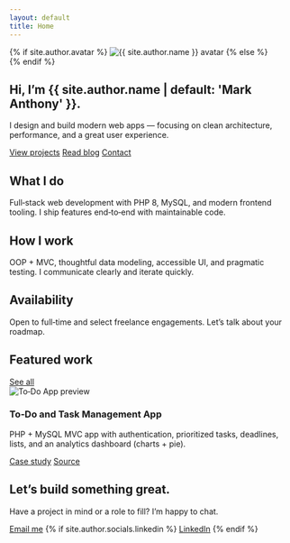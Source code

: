 ```yaml
---
layout: default
title: Home
---
```

<section class="space-y-10">
  <!-- Hero -->
  <div class="flex items-center gap-6">
    {% if site.author.avatar %}
    <img src="{{ site.author.avatar | relative_url }}" alt="{{ site.author.name }} avatar" class="h-16 w-16 rounded-full border border-border object-cover"/>
    {% else %}
    <div class="size-16 rounded-full bg-gradient-to-tr from-primary to-muted"></div>
    {% endif %}
    <div>
      <h1 class="text-3xl font-semibold tracking-tight">Hi, I’m {{ site.author.name | default: 'Mark Anthony' }}.</h1>
      <p class="text-muted-foreground">I design and build modern web apps — focusing on clean architecture, performance, and a great user experience.</p>
      <div class="mt-3 flex flex-wrap gap-3 text-xs">
        <a href="{{ '/projects/' | relative_url }}" class="rounded-md border border-border px-3 py-1 hover:bg-secondary">View projects</a>
        <a href="{{ '/blog/' | relative_url }}" class="rounded-md border border-border px-3 py-1 hover:bg-secondary">Read blog</a>
        <a href="mailto:{{ site.author.email }}" class="rounded-md border border-border px-3 py-1 hover:bg-secondary">Contact</a>
      </div>
    </div>
  </div>

  <!-- Highlights for employers/clients -->
  <div class="grid gap-4 md:grid-cols-3">
    <article class="rounded-lg border border-border p-4">
      <h2 class="font-medium mb-1">What I do</h2>
      <p class="text-sm text-muted-foreground">Full‑stack web development with PHP 8, MySQL, and modern frontend tooling. I ship features end‑to‑end with maintainable code.</p>
    </article>
    <article class="rounded-lg border border-border p-4">
      <h2 class="font-medium mb-1">How I work</h2>
      <p class="text-sm text-muted-foreground">OOP + MVC, thoughtful data modeling, accessible UI, and pragmatic testing. I communicate clearly and iterate quickly.</p>
    </article>
    <article class="rounded-lg border border-border p-4">
      <h2 class="font-medium mb-1">Availability</h2>
      <p class="text-sm text-muted-foreground">Open to full‑time and select freelance engagements. Let’s talk about your roadmap.</p>
    </article>
  </div>

  <!-- Featured project -->
  <section class="space-y-4">
    <div class="flex items-center justify-between">
      <h2 class="text-lg font-medium">Featured work</h2>
      <a href="{{ '/projects/' | relative_url }}" class="text-sm text-muted-foreground hover:text-foreground">See all</a>
    </div>
    <article class="rounded-lg border border-border overflow-hidden">
      <div class="grid md:grid-cols-2">
        <img src="{{ '/assets/projects/todo-app/dashboard-with-pending-task.png' | relative_url }}" alt="To‑Do App preview" class="h-full w-full object-cover border-b border-border md:border-b-0 md:border-r"/>
        <div class="p-5 flex flex-col gap-3">
          <h3 class="font-medium">To‑Do and Task Management App</h3>
          <p class="text-sm text-muted-foreground">PHP + MySQL MVC app with authentication, prioritized tasks, deadlines, lists, and an analytics dashboard (charts + pie).</p>
          <div class="mt-auto flex gap-3 text-xs">
            <a href="{{ '/projects/todo-app/' | relative_url }}" class="rounded-md border border-border px-3 py-1 hover:bg-secondary">Case study</a>
            <a href="https://github.com/{{ site.author.socials.github }}/ToDo-App" target="_blank" rel="noopener" class="rounded-md border border-border px-3 py-1 hover:bg-secondary">Source</a>
          </div>
        </div>
      </div>
    </article>
  </section>

  <!-- Contact CTA -->
  <div class="rounded-lg border border-border p-5">
    <div class="flex flex-col gap-2 sm:flex-row sm:items-center sm:justify-between">
      <div>
        <h2 class="font-medium">Let’s build something great.</h2>
        <p class="text-sm text-muted-foreground">Have a project in mind or a role to fill? I’m happy to chat.</p>
      </div>
      <div class="flex gap-3 text-xs">
        <a href="mailto:{{ site.author.email }}" class="rounded-md border border-border px-3 py-1 hover:bg-secondary">Email me</a>
        {% if site.author.socials.linkedin %}
        <a href="https://www.linkedin.com/in/{{ site.author.socials.linkedin }}" target="_blank" rel="noopener" class="rounded-md border border-border px-3 py-1 hover:bg-secondary">LinkedIn</a>
        {% endif %}
      </div>
    </div>
  </div>
</section>
